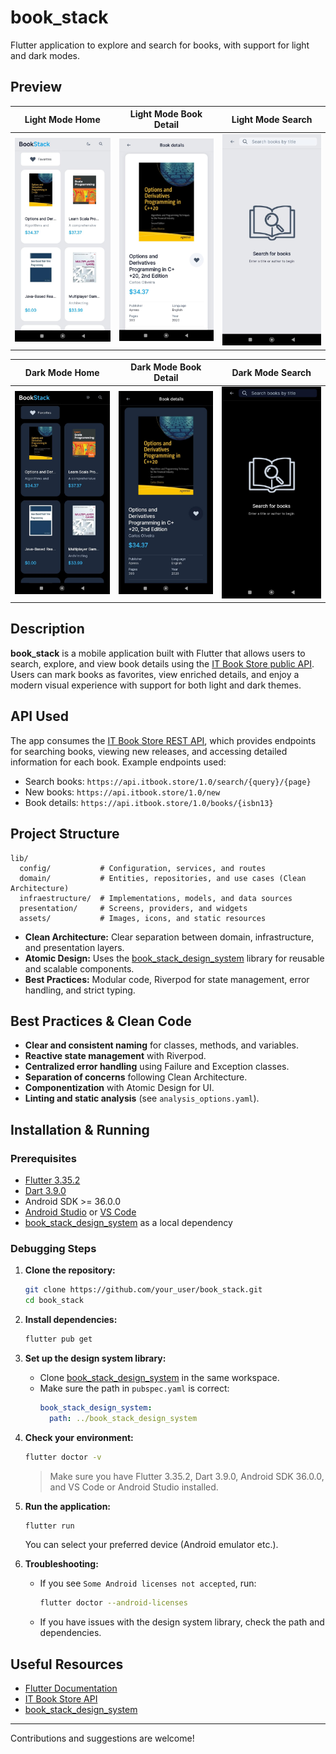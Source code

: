 # book_stack

Flutter application to explore and search for books, with support for light and dark modes.

## Preview

| Light Mode Home | Light Mode Book Detail | Light Mode Search |
|-----------------|-----------------------|-------------------|
| ![Light Home](assets/screenshots/light_home.jpg) | ![Light Detail](assets/screenshots/light_detail.jpg) | ![Light Search](assets/screenshots/light_search.jpg) |

| Dark Mode Home | Dark Mode Book Detail | Dark Mode Search |
|----------------|----------------------|------------------|
| ![Dark Home](assets/screenshots/dark_home.jpg) | ![Dark Detail](assets/screenshots/dark_detail.jpg) | ![Dark Search](assets/screenshots/dark_search.jpg) |


## Description

**book_stack** is a mobile application built with Flutter that allows users to search, explore, and view book details using the [IT Book Store public API](https://api.itbook.store/#api-search). Users can mark books as favorites, view enriched details, and enjoy a modern visual experience with support for both light and dark themes.

## API Used

The app consumes the [IT Book Store REST API](https://api.itbook.store/#api-search), which provides endpoints for searching books, viewing new releases, and accessing detailed information for each book. Example endpoints used:

- Search books: `https://api.itbook.store/1.0/search/{query}/{page}`
- New books: `https://api.itbook.store/1.0/new`
- Book details: `https://api.itbook.store/1.0/books/{isbn13}`

## Project Structure

```
lib/
  config/           # Configuration, services, and routes
  domain/           # Entities, repositories, and use cases (Clean Architecture)
  infraestructure/  # Implementations, models, and data sources
  presentation/     # Screens, providers, and widgets
  assets/           # Images, icons, and static resources
```

- **Clean Architecture:** Clear separation between domain, infrastructure, and presentation layers.
- **Atomic Design:** Uses the [book_stack_design_system](https://github.com/jlamilla/book_stack_design_system) library for reusable and scalable components.
- **Best Practices:** Modular code, Riverpod for state management, error handling, and strict typing.

## Best Practices & Clean Code

- **Clear and consistent naming** for classes, methods, and variables.
- **Reactive state management** with Riverpod.
- **Centralized error handling** using Failure and Exception classes.
- **Separation of concerns** following Clean Architecture.
- **Componentization** with Atomic Design for UI.
- **Linting and static analysis** (see `analysis_options.yaml`).

## Installation & Running

### Prerequisites

- [Flutter 3.35.2](https://docs.flutter.dev/get-started/install)
- [Dart 3.9.0](https://dart.dev/get-dart)
- Android SDK >= 36.0.0
- [Android Studio](https://developer.android.com/studio) or [VS Code](https://code.visualstudio.com/)
- [book_stack_design_system](https://github.com/jlamilla/book_stack_design_system) as a local dependency

### Debugging Steps

1. **Clone the repository:**
   ```sh
   git clone https://github.com/your_user/book_stack.git
   cd book_stack
   ```

2. **Install dependencies:**
   ```sh
   flutter pub get
   ```

3. **Set up the design system library:**
   - Clone [book_stack_design_system](https://github.com/jlamilla/book_stack_design_system) in the same workspace.
   - Make sure the path in `pubspec.yaml` is correct:
     ```yaml
     book_stack_design_system:
       path: ../book_stack_design_system
     ```

4. **Check your environment:**
   ```sh
   flutter doctor -v
   ```
   > Make sure you have Flutter 3.35.2, Dart 3.9.0, Android SDK 36.0.0, and VS Code or Android Studio installed.

5. **Run the application:**
   ```sh
   flutter run
   ```
   You can select your preferred device (Android emulator etc.).

6. **Troubleshooting:**
   - If you see `Some Android licenses not accepted`, run:
     ```sh
     flutter doctor --android-licenses
     ```
   - If you have issues with the design system library, check the path and dependencies.

## Useful Resources

- [Flutter Documentation](https://docs.flutter.dev/)
- [IT Book Store API](https://api.itbook.store/)
- [book_stack_design_system](https://github.com/jlamilla/book_stack_design_system)

---

Contributions and suggestions are welcome!
